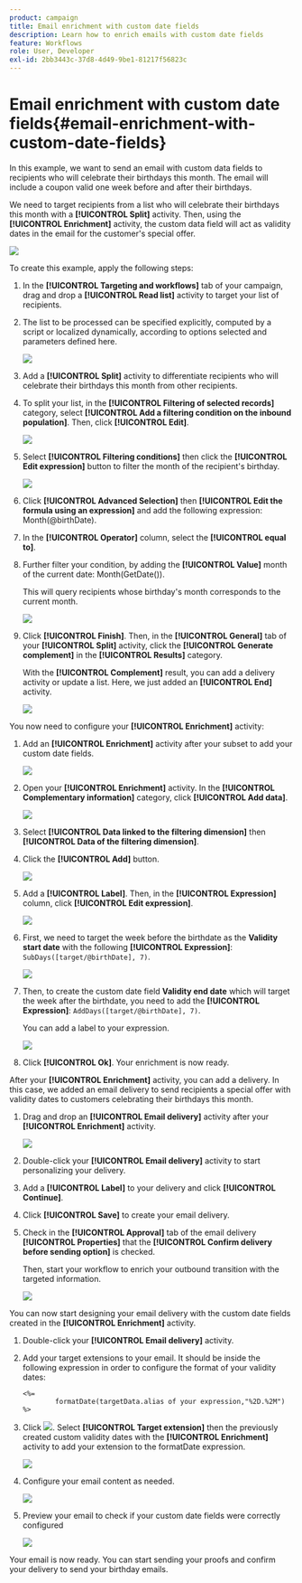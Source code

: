 ```yaml
---
product: campaign
title: Email enrichment with custom date fields
description: Learn how to enrich emails with custom date fields
feature: Workflows
role: User, Developer
exl-id: 2bb3443c-37d8-4d49-9be1-81217f56823c
---
```

# Email enrichment with custom date fields{#email-enrichment-with-custom-date-fields}



In this example, we want to send an email with custom data fields to recipients who will celebrate their birthdays this month. The email will include a coupon valid one week before and after their birthdays.

We need to target recipients from a list who will celebrate their birthdays this month with a **[!UICONTROL Split]** activity. Then, using the **[!UICONTROL Enrichment]** activity, the custom data field will act as validity dates in the email for the customer's special offer.

![](assets/uc_enrichment.png)

To create this example, apply the following steps:

1. In the **[!UICONTROL Targeting and workflows]** tab of your campaign, drag and drop a **[!UICONTROL Read list]** activity to target your list of recipients.
1. The list to be processed can be specified explicitly, computed by a script or localized dynamically, according to options selected and parameters defined here.

   ![](assets/uc_enrichment_1.png)

1. Add a **[!UICONTROL Split]** activity to differentiate recipients who will celebrate their birthdays this month from other recipients.
1. To split your list, in the **[!UICONTROL Filtering of selected records]** category, select **[!UICONTROL Add a filtering condition on the inbound population]**. Then, click **[!UICONTROL Edit]**.

   ![](assets/uc_enrichment_2.png)

1. Select **[!UICONTROL Filtering conditions]** then click the **[!UICONTROL Edit expression]** button to filter the month of the recipient's birthday.

   ![](assets/uc_enrichment_3.png)

1. Click **[!UICONTROL Advanced Selection]** then **[!UICONTROL Edit the formula using an expression]** and add the following expression: Month(@birthDate).
1. In the **[!UICONTROL Operator]** column, select the **[!UICONTROL equal to]**.
1. Further filter your condition, by adding the **[!UICONTROL Value]** month of the current date: Month(GetDate()).

   This will query recipients whose birthday's month corresponds to the current month.

   ![](assets/uc_enrichment_4.png)

1. Click **[!UICONTROL Finish]**. Then, in the **[!UICONTROL General]** tab of your **[!UICONTROL Split]** activity, click the **[!UICONTROL Generate complement]** in the **[!UICONTROL Results]** category.

   With the **[!UICONTROL Complement]** result, you can add a delivery activity or update a list. Here, we just added an **[!UICONTROL End]** activity.

   ![](assets/uc_enrichment_6.png)

You now need to configure your **[!UICONTROL Enrichment]** activity:

1. Add an **[!UICONTROL Enrichment]** activity after your subset to add your custom date fields.

   ![](assets/uc_enrichment_7.png)

1. Open your **[!UICONTROL Enrichment]** activity. In the **[!UICONTROL Complementary information]** category, click **[!UICONTROL Add data]**.

   ![](assets/uc_enrichment_8.png)

1. Select **[!UICONTROL Data linked to the filtering dimension]** then **[!UICONTROL Data of the filtering dimension]**.
1. Click the **[!UICONTROL Add]** button. 

   ![](assets/uc_enrichment_9.png)

1. Add a **[!UICONTROL Label]**. Then, in the **[!UICONTROL Expression]** column, click **[!UICONTROL Edit expression]**.

   ![](assets/uc_enrichment_10.png)

1. First, we need to target the week before the birthdate as the **Validity start date** with the following **[!UICONTROL Expression]**: `SubDays([target/@birthDate], 7)`.

   ![](assets/uc_enrichment_11.png)

1. Then, to create the custom date field **Validity end date** which will target the week after the birthdate, you need to add the **[!UICONTROL Expression]**: `AddDays([target/@birthDate], 7)`.

   You can add a label to your expression.

   ![](assets/uc_enrichment_12.png)

1. Click **[!UICONTROL Ok]**. Your enrichment is now ready.

After your **[!UICONTROL Enrichment]** activity, you can add a delivery. In this case, we added an email delivery to send recipients a special offer with validity dates to customers celebrating their birthdays this month.

1. Drag and drop an **[!UICONTROL Email delivery]** activity after your **[!UICONTROL Enrichment]** activity.

   ![](assets/uc_enrichment_15.png)

1. Double-click your **[!UICONTROL Email delivery]** activity to start personalizing your delivery.
1. Add a **[!UICONTROL Label]** to your delivery and click **[!UICONTROL Continue]**.
1. Click **[!UICONTROL Save]** to create your email delivery.
1. Check in the **[!UICONTROL Approval]** tab of the email delivery **[!UICONTROL Properties]** that the **[!UICONTROL Confirm delivery before sending option]** is checked.

   Then, start your workflow to enrich your outbound transition with the targeted information.

   ![](assets/uc_enrichment_18.png)

You can now start designing your email delivery with the custom date fields created in the **[!UICONTROL Enrichment]** activity.

1. Double-click your **[!UICONTROL Email delivery]** activity.
1. Add your target extensions to your email. It should be inside the following expression in order to configure the format of your validity dates:

   ```
   <%=
           formatDate(targetData.alias of your expression,"%2D.%2M")  %>
   ```

1. Click ![](assets/uc_enrichment_16.png). Select **[!UICONTROL Target extension]** then the previously created custom validity dates with the **[!UICONTROL Enrichment]** activity to add your extension to the formatDate expression.

   ![](assets/uc_enrichment_19.png)

1. Configure your email content as needed.

   ![](assets/uc_enrichment_17.png)

1. Preview your email to check if your custom date fields were correctly configured

   ![](assets/uc_enrichment_20.png)

Your email is now ready. You can start sending your proofs and confirm your delivery to send your birthday emails.
